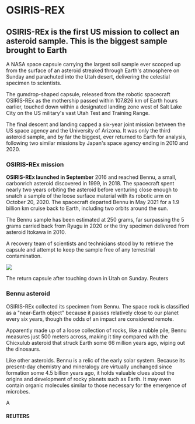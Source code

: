 # OSIRIS-REX

## OSIRIS-REx is the first US mission to collect an asteroid sample. This is the biggest sample brought to Earth

A NASA space capsule carrying the largest soil sample ever scooped up from the surface of an asteroid streaked through Earth's atmosphere on Sunday and parachuted into the Utah desert, delivering the celestial specimen to scientists.

The gumdrop-shaped capsule, released from the robotic spacecraft OSIRIS-REx as the mothership passed within 107.826 km of Earth hours earlier, touched down within a designated landing zone west of Salt Lake City on the US military's vast Utah Test and Training Range.

The final descent and landing capped a six-year joint mission between the US space agency and the University of Arizona. It was only the third asteroid sample, and by far the biggest, ever returned to Earth for analysis, following two similar missions by Japan's space agency ending in 2010 and 2020.

### OSIRIS-REx mission

**OSIRIS-REx launched in September** 2016 and reached Bennu, a small, carbonrich asteroid discovered in 1999, in 2018. The spacecraft spent nearly two years orbiting the asteroid before venturing close enough to snatch a sample of the loose surface material with its robotic arm on October 20, 2020. The spacecraft departed Bennu in May 2021 for a 1.9 billion km cruise back to Earth, including two orbits around the sun.

The Bennu sample has been estimated at  $250$  grams, far surpassing the 5 grams carried back from Ryugu in 2020 or the tiny specimen delivered from asteroid Itokawa in 2010.

A recovery team of scientists and technicians stood by to retrieve the capsule and attempt to keep the sample free of any terrestrial contamination.

![](_page_0_Picture_9.jpeg)

The return capsule after touching down in Utah on Sunday. Reuters

### Bennu asteroid

OSIRIS-REx collected its specimen from Bennu. The space rock is classified as a "near-Earth object" because it passes relatively close to our planet every six years, though the odds of an impact are considered remote.

Apparently made up of a loose collection of rocks, like a rubble pile, Bennu measures just 500 meters across, making it tiny compared with the Chicxulub asteroid that struck Earth some 66 million years ago, wiping out the dinosaurs.

Like other asteroids. Bennu is a relic of the early solar system. Because its present-day chemistry and mineralogy are virtually unchanged since formation some 4.5 billion years ago, it holds valuable clues about the origins and development of rocky planets such as Earth. It may even contain organic molecules similar to those necessary for the emergence of microbes.

Α

#### REUTERS